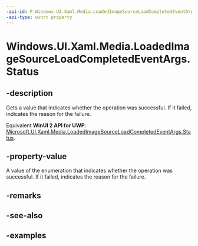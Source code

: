 ```yaml
---
-api-id: P:Windows.UI.Xaml.Media.LoadedImageSourceLoadCompletedEventArgs.Status
-api-type: winrt property
---
```


<!-- Property syntax.
public LoadedImageSourceLoadStatus Status { get; }
-->

# Windows.UI.Xaml.Media.LoadedImageSourceLoadCompletedEventArgs.Status

## -description
Gets a value that indicates whether the operation was successful. If it failed, indicates the reason for the failure.

Equivalent **WinUI 2 API for UWP**: [Microsoft.UI.Xaml.Media.LoadedImageSourceLoadCompletedEventArgs.Status](/windows/winui/api/microsoft.ui.xaml.media.loadedimagesourceloadcompletedeventargs.status).

## -property-value
A value of the enumeration that indicates whether the operation was successful. If it failed, indicates the reason for the failure.

## -remarks

## -see-also

## -examples

